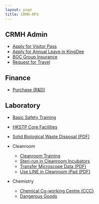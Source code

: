 ```yaml
---
layout: page
title: CRMH-RP3
---
```


## CRMH Admin

- [Apply for Visitor Pass](/visitor-pass.html)
- [Apply for Annual Leave in KingDee](/annual-leave.html)
- [BOC Group Insurance](/boc-group-insurance.html)
- [Request for Travel](/request-for-travel.html)

## Finance

- [Purchase (R&D)](/purchase-rnd.html)

## Laboratory

- [Basic Safety Training](/basic-safety-training.html)
- [HKSTP Core Facilities](/hkstp-core-facilities.html)
- [Solid Biological Waste Disposal (PDF)](/files/solid-bio-waste-label.pdf)
- Cleanroom
  - [Cleanroom Training](/cleanroom-training.html)
  - [Steri-run in Cleanroom Incubators](/incubator-steri-run.html)
  - [Transfer Microscope Data (PDF)](/files/cleanroom-ipad-microscope.pdf)
  - [Use LINE in Cleanroom iPad (PDF)](/files/cleanroom-ipad-line.pdf)

- Chemistry
  - [Chemical Co-working Centre (CCC)](/ccc.html)
  - [Dangerous Goods](/dangerous-goods.html)

